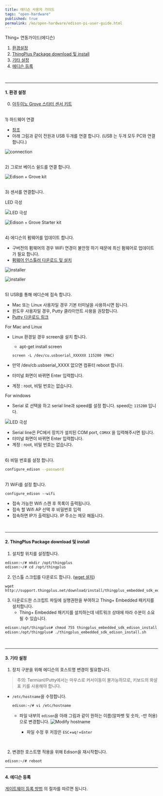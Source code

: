 ```yaml
---
title: 에디슨 사용자 가이드
tags: "open-hardware"
published: true
permalink: /ko/open-hardware/edison-pi-user-guide.html
---
```


Thing+ 연동가이드(에디슨)
<div id='id-setting'></div>

1. [환경설정](#id-setting)
2. [ThingPlus Package download 및 install](#id-package)
3. [기타 설정](#id-hostname)
4. [에디슨 등록](#id-register)



<br/>

---
#### 1. 환경 설정

0) [아두이노 Grove 스타터 센서 키트](https://www.icbanq.com/P005710113/)

<br/>
1) 하드웨어 연결

   - [참조](https://software.intel.com/en-us/articles/assemble-intel-edison-on-the-arduino-board)
   - 아래 그림과 같이 전원과 USB 두개를 연결 합니다. (USB 는 두개 모두 PC와 연결합니다.)

   ![connection](/assets/edison_connect.png)

<br/>
2) 그로브 베이스 쉴드를 연결 합니다.

![Edison + Grove kit](/assets/edison_base.png)
   

<br/>
3) 센서를 연결합니다. 

<p class="dwExpand"> LED 극성 </p>

![LED 극성](/assets/led.png)

<div class="dwExpand2"></div>

![Edison + Grove Starter kit](/assets/edison_sensor.png)

<br/>
4) 에디슨의 펌웨어를 업데이트 합니다.
  
   - 구버전의 펌웨어의 경우 WiFi 연경이 불안정 하기 때문에 최신 펌웨어로 업데이트가 필요 합니다.
   - [펌웨어 인스톨러 다운로드 및 설치](https://software.intel.com/en-us/iot/software/installers)
   
   ![installer](/assets/intel_installer.png)

   ![installer](/assets/intel_installer2.png)

<br/>
5) USB를 통해 에디슨에 접속 합니다.

   - Mac 또는 Linux 사용자일 경우 기본 터미널을 사용하시면 됩니다.
   - 윈도우 사용자일 경우, Putty 클라이언트 사용을 권장합니다.
   - [Putty 다운로드 링크](http://the.earth.li/~sgtatham/putty/latest/x86/putty.exe)

<p class="dwExpand"> For Mac and Linux</p>

- Linux 환경일 경우 screen을 설치 합니다.
   - apt-get install screen

   ```
   screen -L /dev/cu.usbserial_XXXXXX 115200 (MAC)
   ```

- 만약 /dev/cb.usbserial_XXXX 없으면 컴퓨터 reboot 합니다.
- 터미널 화면이 바뀌면 Enter 입력합니다.
- 계정 : root, 비밀 번호는 없습니다.

<div class="dwExpand2"></div>

<p class="dwExpand"> For windows</p>

- Serial 로 선택을 하고 serial line과 speed를 설정 합니다. speed는 `115200` 입니다.

![LED 극성](/assets/putty.png)

- Serial line은 PC에서 장치가 설치된 COM port, `COMXX` 을 입력해주시면 됩니다.
- 터미널 화면이 바뀌면 Enter 입력합니다.
- 계정 : root, 비밀 번호는 없습니다.

<div class="dwExpand2"></div>


<br/>
6) 비밀 번호를 설정 합니다.

``` bash
configure_edison --password
```

<br/>
7) WiFi를 설정 합니다.

```
configure_edison --wifi
```

   - 접속 가능한 Wifi 스캔 후 목록이 출력됩니다. 
   - 접속 할 Wifi AP 선택 후 비밀번호 입력
   - 접속하면 IP가 출력됩니다. IP 주소는 메모 해둡니다.

<div id='id-package'></div>
 
<br/>

---
#### 2. ThingPlus Package download 및 install

1) 설치할 위치를 설정합니다.
   
```bash
edison:~/# mkdir /opt/thingplus
edison:~/# cd /opt/thingplus
```

2) 인스톨 스크립를 다운로드 합니다. ([wget 설치](/ko/help/faq.html#install_wget))

```
wget http://support.thingplus.net/download/install/thingplus_embedded_sdk_edison_install.sh
```

3) 다운로드한 스크립트 파일에 실행권한을 부여하고 Thing+ Embedded 패키지를 설치합니다.
   - Thing+ Embedded 패키지를 설치하는데 네트워크 상태에 따라 수분이 소요될 수 있습니다.

 ```bash
 edison:/opt/thingplus# chmod 755 thingplus_embedded_sdk_edison_install.sh
 edison:/opt/thingplus# ./thingplus_embedded_sdk_edison_install.sh
 ```

<div id='id-hostname'></div>

<br/>

---
#### 3. 기타 설정

1) 장치 구분을 위해 에디슨의 호스트명 변경이 필요합니다.

> 주의: Termianl/Putty에서는 마우스로 커서이동이 불가능하므로, 키보드의 화살표 키를 사용해야 합니다.

 - `/etc/hostname`을 수정합니다.

    ```bash
    edison:~/# vi /etc/hostname
    ```

   - 파일 내부의 `edison`을 아래 그림과 같이 원하는 이름(알파벳 및 숫자, -만 허용)으로 변경합니다.
   ![Modify hostname](/assets/vi_hostname.png)

     - 파일 수정 후 저장은 `ESC`+`wq!`+`Enter` 

<br/>

2) 변경한 호스트명 적용을 위해 Edison을 재시작합니다.

  ```
  edison:~/# reboot
  ```


<div id='id-register'></div>

---
#### 4. 에디슨 등록
[게이트웨이 등록 방법](/ko/user-guide/registration.html#id-gateway) 의 절차를 따르면 됩니다.



</div>

<div class='scrolltop'>
    <div class='scroll icon'><i class="fa fa-arrow-circle-up"></i></div>
</div>
